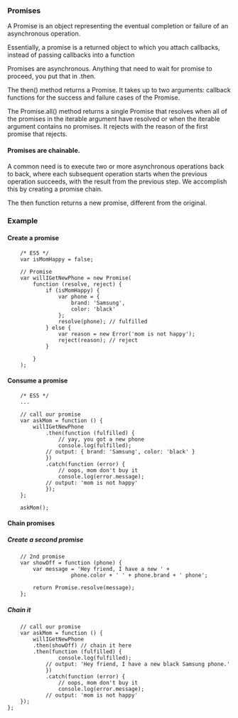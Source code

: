 
### Promises

A Promise is an object representing the eventual completion or failure of an asynchronous operation.

Essentially, a promise is a returned object to which you attach callbacks, instead of passing callbacks into a function

Promises are asynchronous. Anything that need to wait for promise to proceed, you put that in .then.

The then() method returns a Promise. It takes up to two arguments: callback functions for the success and failure cases of the Promise.

The Promise.all() method returns a single Promise that resolves when all of the promises in the iterable argument have resolved or when the iterable argument contains no promises. It rejects with the reason of the first promise that rejects.

#### Promises are chainable.

A common need is to execute two or more asynchronous operations back to back, where each subsequent operation starts when the previous operation succeeds, with the result from the previous step. We accomplish this by creating a promise chain.

The then function returns a new promise, different from the original.

### Example

#### Create a promise

```
    /* ES5 */
    var isMomHappy = false;

    // Promise
    var willIGetNewPhone = new Promise(
        function (resolve, reject) {
            if (isMomHappy) {
                var phone = {
                    brand: 'Samsung',
                    color: 'black'
                };
                resolve(phone); // fulfilled
            } else {
                var reason = new Error('mom is not happy');
                reject(reason); // reject
            }

        }
    );
```

#### Consume a promise

```
    /* ES5 */
    ...

    // call our promise
    var askMom = function () {
        willIGetNewPhone
            .then(function (fulfilled) {
                // yay, you got a new phone
                console.log(fulfilled);
            // output: { brand: 'Samsung', color: 'black' }
            })
            .catch(function (error) {
                // oops, mom don't buy it
                console.log(error.message);
            // output: 'mom is not happy'
            });
    };

    askMom();

```

#### Chain promises

##### Create a second promise

```
    // 2nd promise
    var showOff = function (phone) {
        var message = 'Hey friend, I have a new ' +
                    phone.color + ' ' + phone.brand + ' phone';

        return Promise.resolve(message);
    };
```

##### Chain it

```
    // call our promise
    var askMom = function () {
        willIGetNewPhone
        .then(showOff) // chain it here
        .then(function (fulfilled) {
                console.log(fulfilled);
            // output: 'Hey friend, I have a new black Samsung phone.'
            })
            .catch(function (error) {
                // oops, mom don't buy it
                console.log(error.message);
            // output: 'mom is not happy'
    });
};

```